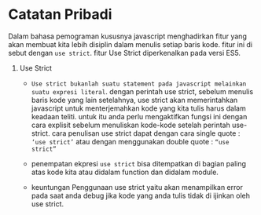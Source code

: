 # Catatan Pribadi

Dalam bahasa pemograman kususnya javascript menghadirkan fitur yang akan membuat kita lebih disiplin dalam menulis setiap baris kode. fitur ini di sebut dengan `use strict`. fitur Use Strict diperkenalkan pada versi ES5.

1. Use Strict

   - `Use strict bukanlah suatu statement pada javascript melainkan suatu expresi literal`.
     dengan perintah use strict, sebelum menulis baris kode yang lain setelahnya, use strict akan memerintahkan javascript untuk menterjemahkan kode yang kita tulis harus dalam keadaan teliti.
     untuk itu anda perlu mengaktifkan fungsi ini dengan cara explisit sebelum menuliskan kode-kode setelah perintah use-strict.
     cara penulisan use strict dapat dengan cara single quote :
     `‘use strict’`
     atau dengan menggunakan double quote :
     `“use strict”`

   - penempatan ekpresi `use strict` bisa ditempatkan di bagian paling atas kode kita atau didalam function dan didalam module.

   - keuntungan Penggunaan use strict yaitu akan menampilkan error pada saat anda debug jika kode yang anda tulis tidak di ijinkan oleh use strict.
